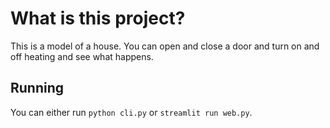 # What is this project?

This is a model of a house. You can open and close a door and turn on and off heating and see what happens.

## Running
You can either run `python cli.py` or `streamlit run web.py`.